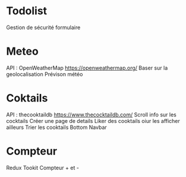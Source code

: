 # Todolist

Gestion de sécurité formulaire

# Meteo

API : OpenWeatherMap https://openweathermap.org/
Baser sur la geolocalisation
Prévison météo

# Coktails

API : thecooktaildb https://www.thecocktaildb.com/
Scroll info sur les cocktails
Créer une page de details
Liker des cooktails oiur les afficher ailleurs
Trier les cooktails
Bottom Navbar

# Compteur

Redux Tookit
Compteur + et -

